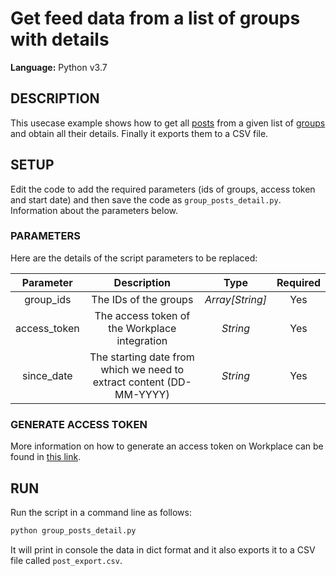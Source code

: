 # Get feed data from a list of groups with details
  
**Language:** Python v3.7

## DESCRIPTION
This usecase example shows how to get all [posts](https://developers.facebook.com/docs/workplace/reference/graph-api/post) from a given list of [groups](https://developers.facebook.com/docs/workplace/reference/graph-api/group) and obtain all their details. Finally it exports them to a CSV file.

## SETUP
Edit the code to add the required parameters (ids of groups, access token and start date) and then save the code as `group_posts_detail.py`. Information about the parameters below.

### PARAMETERS
Here are the details of the script parameters to be replaced:

   | Parameter         | Description                                                |  Type           |  Required    | 
   |:-----------------:|:----------------------------------------------------------:|:---------------:|:------------:|
   | group_ids         |  The IDs of the groups                                     | _Array[String]_ | Yes          |
   | access_token      |  The access token of the Workplace integration             | _String_ | Yes |
   | since_date        |  The starting date from which we need to extract content (DD-MM-YYYY)            | _String_ | Yes |

### GENERATE ACCESS TOKEN
More information on how to generate an access token on Workplace can be found in [this link](https://developers.facebook.com/docs/workplace/custom-integrations-new/).

## RUN

Run the script in a command line as follows:

```python
python group_posts_detail.py
```

It will print in console the data in dict format and it also exports it to a CSV file called `post_export.csv`.
